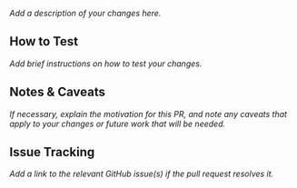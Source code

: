 _Add a description of your changes here._

## How to Test

_Add brief instructions on how to test your changes._

## Notes & Caveats

_If necessary, explain the motivation for this PR, and note any caveats that apply to your changes or future work that will be needed._ 

## Issue Tracking

_Add a link to the relevant GitHub issue(s) if the pull request resolves it._
